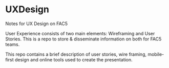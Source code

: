 # UXDesign
Notes for UX Design on FAC5

User Experience consists of two main elements: Wireframing and User Stories. This is a repo to store & disseminate information on both for FAC5 teams.

This repo contains a brief description of user stories, wire framing, mobile-first design and online tools used to create the presentation.
